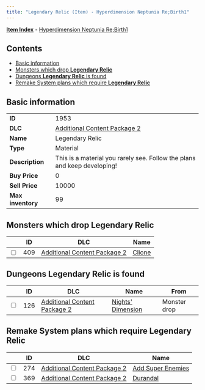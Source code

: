 ```yaml
---
title: "Legendary Relic (Item) - Hyperdimension Neptunia Re;Birth1"
---
```


[**Item Index**](/neptunia/rb1/item/index.html) - [Hyperdimension Neptunia Re;Birth1](/neptunia/rb1)

## Contents

- [Basic information](#basic-information)
- [Monsters which drop **Legendary Relic**](#monsters-which-drop-legendary-relic)
- [Dungeons **Legendary Relic** is found](#dungeons-legendary-relic-is-found)
- [Remake System plans which require **Legendary Relic**](#remake-system-plans-which-require-legendary-relic)

## Basic information

|   |   |
| -- | -- |
| **ID** | 1953 |
| **DLC** | [Additional Content Package 2](/neptunia/rb1/dlc/11-pack2.html) |
| **Name** | Legendary Relic |
| **Type** | Material |
| **Description** | This is a material you rarely see. Follow the plans and keep developing! |
| **Buy Price** | 0 |
| **Sell Price** | 10000 |
| **Max inventory** | 99 |


## Monsters which drop **Legendary Relic**

|    | ID | DLC | Name |
| -- | -- | --- | ---- |
| <input type="checkbox" id="rb1-monster-11-409" class="trackbox" /> | 409 | [Additional Content Package 2](/neptunia/rb1/dlc/11-pack2.html) | [Clione](/neptunia/rb1/monster/11-409-clione.html) |


## Dungeons **Legendary Relic** is found

|    | ID | DLC | Name | From |
| -- | -- | --- | ---- | ---- |
| <input type="checkbox" id="rb1-dungeon-11-126" class="trackbox" /> | 126 | [Additional Content Package 2](/neptunia/rb1/dlc/11-pack2.html) | [Nights' Dimension](/neptunia/rb1/dungeon/11-126-nights-dimension.html) | Monster drop |


## Remake System plans which require **Legendary Relic**

|    | ID | DLC | Name |
| -- | -- | --- | ---- |
| <input type="checkbox" id="rb1-quest-11-274" class="trackbox" /> | 274 | [Additional Content Package 2](/neptunia/rb1/dlc/11-pack2.html) | [Add Super Enemies](/neptunia/rb1/quest/11-274-add-super-enemies.html) |
| <input type="checkbox" id="rb1-quest-11-369" class="trackbox" /> | 369 | [Additional Content Package 2](/neptunia/rb1/dlc/11-pack2.html) | [Durandal](/neptunia/rb1/quest/11-369-durandal.html) |
